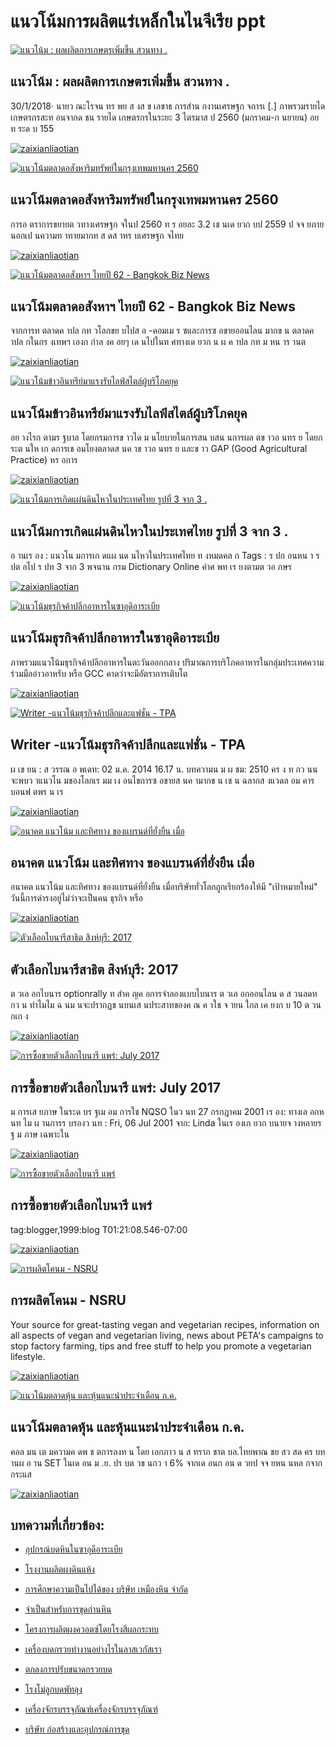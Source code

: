 # แนวโน้มการผลิตแร่เหล็กในไนจีเรีย ppt
<a href="https://mnn.zoosnet.net/LR/Chatpre.aspx?id=MNN94995150&p=https://topgrinding.com/" target="_blank">![แนวโน้ม : ผลผลิตการเกษตรเพิ่มขึ้น สวนทาง .](https://github.com/technlg/images/blob/main/9.jpg)</a>
## แนวโน้ม : ผลผลิตการเกษตรเพิ่มขึ้น สวนทาง .
30/1/2018· นายว ณะโรจน ทร พย ส งส ข เลขาธ การสำน กงานเศรษฐก จการเ [.] ภาพรวมรายได เกษตรกรสะท อนจากด ชน รายได เกษตรกรในระยะ 3 ไตรมาส ป 2560 (มกราคม-ก นยายน) อย ท ระด บ 155 
<a href="https://mnn.zoosnet.net/LR/Chatpre.aspx?id=MNN94995150&p=https://topgrinding.com/" target="_blank"><img src="https://github.com/technlg/images/raw/main/chat11.jpg" alt="zaixianliaotian"/></a><a href="//whatsapp.shibangsoft.com/WhatsApp.php" ><img src="https://github.com/technlg/images/raw/main/chat11.png" alt=""></a>
<a href="https://mnn.zoosnet.net/LR/Chatpre.aspx?id=MNN94995150&p=https://topgrinding.com/" target="_blank">![แนวโน้มตลาดอสังหาริมทรัพย์ในกรุงเทพมหานคร 2560](https://github.com/technlg/images/blob/main/4.jpg)</a>
## แนวโน้มตลาดอสังหาริมทรัพย์ในกรุงเทพมหานคร 2560
การอ ตราการขยายต วทางเศรษฐก จในป 2560 ท ร อยละ 3.2 เช นเด ยวก บป 2559 ป จจ ยภายนอกเป นความท าทายมากท ส ดส าหร บเศรษฐก จไทย
<a href="https://mnn.zoosnet.net/LR/Chatpre.aspx?id=MNN94995150&p=https://topgrinding.com/" target="_blank"><img src="https://github.com/technlg/images/raw/main/chat11.jpg" alt="zaixianliaotian"/></a><a href="//whatsapp.shibangsoft.com/WhatsApp.php" ><img src="https://github.com/technlg/images/raw/main/chat11.png" alt=""></a>
<a href="https://mnn.zoosnet.net/LR/Chatpre.aspx?id=MNN94995150&p=https://topgrinding.com/" target="_blank">![แนวโน้มตลาดอสังหาฯ ไทยปี 62 - Bangkok Biz News](https://github.com/technlg/images/blob/main/14.jpg)</a>
## แนวโน้มตลาดอสังหาฯ ไทยปี 62 - Bangkok Biz News
จากการท ตลาดค าปล กท วโลกขย บไปส อ -คอมเม ร ซและการซ อขายออนไลน มากข น ตลาดค าปล กในกร งเทพฯ เองก กำล งค อยๆ เด นไปในท ศทางเด ยวก น ผ ค าปล กท ม หน าร านต 
<a href="https://mnn.zoosnet.net/LR/Chatpre.aspx?id=MNN94995150&p=https://topgrinding.com/" target="_blank"><img src="https://github.com/technlg/images/raw/main/chat11.jpg" alt="zaixianliaotian"/></a><a href="//whatsapp.shibangsoft.com/WhatsApp.php" ><img src="https://github.com/technlg/images/raw/main/chat11.png" alt=""></a>
<a href="https://mnn.zoosnet.net/LR/Chatpre.aspx?id=MNN94995150&p=https://topgrinding.com/" target="_blank">![แนวโน้มข้าวอินทรีย์มาแรงรับไลฟ์สไตล์ผู้บริโภคยุค ](https://github.com/technlg/images/blob/main/57.jpg)</a>
## แนวโน้มข้าวอินทรีย์มาแรงรับไลฟ์สไตล์ผู้บริโภคยุค 
อย างไรก ตามร ฐบาล โดยกรมการข าวได ม นโยบายในการสน บสน นการผล ตข าวอ นทร ย โดยกระต นให เก ดการเช อมโยงตลาดส นค าข าวอ นทร ย และข าว GAP (Good Agricultural Practice) หร อการ 
<a href="https://mnn.zoosnet.net/LR/Chatpre.aspx?id=MNN94995150&p=https://topgrinding.com/" target="_blank"><img src="https://github.com/technlg/images/raw/main/chat11.jpg" alt="zaixianliaotian"/></a><a href="//whatsapp.shibangsoft.com/WhatsApp.php" ><img src="https://github.com/technlg/images/raw/main/chat11.png" alt=""></a>
<a href="https://mnn.zoosnet.net/LR/Chatpre.aspx?id=MNN94995150&p=https://topgrinding.com/" target="_blank">![แนวโน้มการเกิดแผ่นดินไหวในประเทศไทย รูปที่ 3 จาก 3 .](https://github.com/technlg/images/blob/main/56.jpg)</a>
## แนวโน้มการเกิดแผ่นดินไหวในประเทศไทย รูปที่ 3 จาก 3 .
อ านเร อง : แนวโน มการเก ดแผ นด นไหวในประเทศไทย ท งหมดคล ก Tags : ร ปก อนหน า ร ปต อไป ร ปท 3 จาก 3 พจนาน กรม Dictionary Online คำศ พท เร ยงตามต วอ กษร 
<a href="https://mnn.zoosnet.net/LR/Chatpre.aspx?id=MNN94995150&p=https://topgrinding.com/" target="_blank"><img src="https://github.com/technlg/images/raw/main/chat11.jpg" alt="zaixianliaotian"/></a><a href="//whatsapp.shibangsoft.com/WhatsApp.php" ><img src="https://github.com/technlg/images/raw/main/chat11.png" alt=""></a>
<a href="https://mnn.zoosnet.net/LR/Chatpre.aspx?id=MNN94995150&p=https://topgrinding.com/" target="_blank">![แนวโน้มธุรกิจค้าปลีกอาหารในซาอุดิอาระเบีย](https://github.com/technlg/images/blob/main/32.jpg)</a>
## แนวโน้มธุรกิจค้าปลีกอาหารในซาอุดิอาระเบีย
ภาพรวมแนวโน้มธุรกิจค้าปลีกอาหารในตะวันออกกลาง ปริมาณการบริโภคอาหารในกลุ่มประเทศความร่วมมืออ่าวอาหรับ หรือ GCC คาดว่าจะมีอัตราการเติบโต 
<a href="https://mnn.zoosnet.net/LR/Chatpre.aspx?id=MNN94995150&p=https://topgrinding.com/" target="_blank"><img src="https://github.com/technlg/images/raw/main/chat11.jpg" alt="zaixianliaotian"/></a><a href="//whatsapp.shibangsoft.com/WhatsApp.php" ><img src="https://github.com/technlg/images/raw/main/chat11.png" alt=""></a>
<a href="https://mnn.zoosnet.net/LR/Chatpre.aspx?id=MNN94995150&p=https://topgrinding.com/" target="_blank">![Writer -แนวโน้มธุรกิจค้าปลีกและแฟชั่น - TPA](https://github.com/technlg/images/blob/main/24.jpg)</a>
## Writer -แนวโน้มธุรกิจค้าปลีกและแฟชั่น - TPA
ผ เข ยน : ส วรรณ อ พเดท: 02 ม.ค. 2014 16.17 น. บทความน ม ผ ชม: 2510 คร ง ท กว นน จะพบว าแนวโน มของโลกเร มม เง อนไขการซ อขายส นค ามากข น เช น ฉลากส งแวดล อม คาร บอนฟ ตพร น เร 
<a href="https://mnn.zoosnet.net/LR/Chatpre.aspx?id=MNN94995150&p=https://topgrinding.com/" target="_blank"><img src="https://github.com/technlg/images/raw/main/chat11.jpg" alt="zaixianliaotian"/></a><a href="//whatsapp.shibangsoft.com/WhatsApp.php" ><img src="https://github.com/technlg/images/raw/main/chat11.png" alt=""></a>
<a href="https://mnn.zoosnet.net/LR/Chatpre.aspx?id=MNN94995150&p=https://topgrinding.com/" target="_blank">![อนาคต แนวโน้ม และทิศทาง ของแบรนด์ที่ยั่งยืน เมื่อ ](https://github.com/technlg/images/blob/main/61.jpg)</a>
## อนาคต แนวโน้ม และทิศทาง ของแบรนด์ที่ยั่งยืน เมื่อ 
อนาคต แนวโน้ม และทิศทาง ของแบรนด์ที่ยั่งยืน เมื่อบริษัททั่วโลกถูกเรียกร้องให้มี "เป้าหมายใหม่" วันนี้การดำรงอยู่ไม่ว่าจะเป็นคน ธุรกิจ หรือ 
<a href="https://mnn.zoosnet.net/LR/Chatpre.aspx?id=MNN94995150&p=https://topgrinding.com/" target="_blank"><img src="https://github.com/technlg/images/raw/main/chat11.jpg" alt="zaixianliaotian"/></a><a href="//whatsapp.shibangsoft.com/WhatsApp.php" ><img src="https://github.com/technlg/images/raw/main/chat11.png" alt=""></a>
<a href="https://mnn.zoosnet.net/LR/Chatpre.aspx?id=MNN94995150&p=https://topgrinding.com/" target="_blank">![ตัวเลือกไบนารีสาธิต สิงห์บุรี: 2017](https://github.com/technlg/images/blob/main/43.jpg)</a>
## ตัวเลือกไบนารีสาธิต สิงห์บุรี: 2017
ต วเล อกไบนาร optionrally ท สำค ญค อการจำลองแบบไบนาร ต วเล อกออนไลน ด ส วนลดท กว น ทำไมไม ฉ นม นจะปรากฏข นบนเส นประสาทของค ณ ค าใช จ ายน ใกล เค ยงก บ 10 ต วน กเก ง 
<a href="https://mnn.zoosnet.net/LR/Chatpre.aspx?id=MNN94995150&p=https://topgrinding.com/" target="_blank"><img src="https://github.com/technlg/images/raw/main/chat11.jpg" alt="zaixianliaotian"/></a><a href="//whatsapp.shibangsoft.com/WhatsApp.php" ><img src="https://github.com/technlg/images/raw/main/chat11.png" alt=""></a>
<a href="https://mnn.zoosnet.net/LR/Chatpre.aspx?id=MNN94995150&p=https://topgrinding.com/" target="_blank">![การซื้อขายตัวเลือกไบนารี แพร่: July 2017](https://github.com/technlg/images/blob/main/56.jpg)</a>
## การซื้อขายตัวเลือกไบนารี แพร่: July 2017
ม การเส ยภาษ ในระด บร ฐเม อม การใช NQSO ในว นท 27 กรกฎาคม 2001 เร อง: ทางเล อกห นท ไม ผ านการร บรองว นท : Fri, 06 Jul 2001 จาก: Linda ในเร องเก ยวก บนายจ างหลายร ฐ ม ภาษ เฉพาะใน 
<a href="https://mnn.zoosnet.net/LR/Chatpre.aspx?id=MNN94995150&p=https://topgrinding.com/" target="_blank"><img src="https://github.com/technlg/images/raw/main/chat11.jpg" alt="zaixianliaotian"/></a><a href="//whatsapp.shibangsoft.com/WhatsApp.php" ><img src="https://github.com/technlg/images/raw/main/chat11.png" alt=""></a>
<a href="https://mnn.zoosnet.net/LR/Chatpre.aspx?id=MNN94995150&p=https://topgrinding.com/" target="_blank">![การซื้อขายตัวเลือกไบนารี แพร่](https://github.com/technlg/images/blob/main/27.jpg)</a>
## การซื้อขายตัวเลือกไบนารี แพร่
tag:blogger,1999:blog T01:21:08.546-07:00
<a href="https://mnn.zoosnet.net/LR/Chatpre.aspx?id=MNN94995150&p=https://topgrinding.com/" target="_blank"><img src="https://github.com/technlg/images/raw/main/chat11.jpg" alt="zaixianliaotian"/></a><a href="//whatsapp.shibangsoft.com/WhatsApp.php" ><img src="https://github.com/technlg/images/raw/main/chat11.png" alt=""></a>
<a href="https://mnn.zoosnet.net/LR/Chatpre.aspx?id=MNN94995150&p=https://topgrinding.com/" target="_blank">![การผลิตโคนม - NSRU](https://github.com/technlg/images/blob/main/1.jpg)</a>
## การผลิตโคนม - NSRU
Your source for great-tasting vegan and vegetarian recipes, information on all aspects of vegan and vegetarian living, news about PETA's campaigns to stop factory farming, tips and free stuff to help you promote a vegetarian lifestyle.
<a href="https://mnn.zoosnet.net/LR/Chatpre.aspx?id=MNN94995150&p=https://topgrinding.com/" target="_blank"><img src="https://github.com/technlg/images/raw/main/chat11.jpg" alt="zaixianliaotian"/></a><a href="//whatsapp.shibangsoft.com/WhatsApp.php" ><img src="https://github.com/technlg/images/raw/main/chat11.png" alt=""></a>
<a href="https://mnn.zoosnet.net/LR/Chatpre.aspx?id=MNN94995150&p=https://topgrinding.com/" target="_blank">![แนวโน้มตลาดหุ้น และหุ้นแนะนำประจำเดือน ก.ค. ](https://github.com/technlg/images/blob/main/61.jpg)</a>
## แนวโน้มตลาดหุ้น และหุ้นแนะนำประจำเดือน ก.ค. 
คอล มน เต มความค ดพ ช ตการลงท น โดย เอกภาว น ส ทราภ ชาต บล.ไทยพาณ ชย สว สด คร บท านผ อ าน SET ในเด อน ม .ย. ปร บต วข นกว า 6% จากเด อนก อน ด วยป จจ ยหน นหล กจากกระแส 
<a href="https://mnn.zoosnet.net/LR/Chatpre.aspx?id=MNN94995150&p=https://topgrinding.com/" target="_blank"><img src="https://github.com/technlg/images/raw/main/chat11.jpg" alt="zaixianliaotian"/></a><a href="//whatsapp.shibangsoft.com/WhatsApp.php" ><img src="https://github.com/technlg/images/raw/main/chat11.png" alt=""></a>
## บทความที่เกี่ยวข้อง:
* [อุปกรณ์บดหินในซาอุดีอาระเบีย](%E0%B8%AD%E0%B8%B8%E0%B8%9B%E0%B8%81%E0%B8%A3%E0%B8%93%E0%B9%8C%E0%B8%9A%E0%B8%94%E0%B8%AB%E0%B8%B4%E0%B8%99%E0%B9%83%E0%B8%99%E0%B8%8B%E0%B8%B2%E0%B8%AD%E0%B8%B8%E0%B8%94%E0%B8%B5%E0%B8%AD%E0%B8%B2%E0%B8%A3%E0%B8%B0%E0%B9%80%E0%B8%9A%E0%B8%B5%E0%B8%A2.md)
* [โรงงานผลิตผงดินแห้ง](%E0%B9%82%E0%B8%A3%E0%B8%87%E0%B8%87%E0%B8%B2%E0%B8%99%E0%B8%9C%E0%B8%A5%E0%B8%B4%E0%B8%95%E0%B8%9C%E0%B8%87%E0%B8%94%E0%B8%B4%E0%B8%99%E0%B9%81%E0%B8%AB%E0%B9%89%E0%B8%87.md)
* [การศึกษาความเป็นไปได้ของ บริษัท เหมืองหิน จำกัด](%E0%B8%81%E0%B8%B2%E0%B8%A3%E0%B8%A8%E0%B8%B6%E0%B8%81%E0%B8%A9%E0%B8%B2%E0%B8%84%E0%B8%A7%E0%B8%B2%E0%B8%A1%E0%B9%80%E0%B8%9B%E0%B9%87%E0%B8%99%E0%B9%84%E0%B8%9B%E0%B9%84%E0%B8%94%E0%B9%89%E0%B8%82%E0%B8%AD%E0%B8%87%20%E0%B8%9A%E0%B8%A3%E0%B8%B4%E0%B8%A9%E0%B8%B1%E0%B8%97%20%E0%B9%80%E0%B8%AB%E0%B8%A1%E0%B8%B7%E0%B8%AD%E0%B8%87%E0%B8%AB%E0%B8%B4%E0%B8%99%20%E0%B8%88%E0%B8%B3%E0%B8%81%E0%B8%B1%E0%B8%94.md)
* [จำเป็นสำหรับการขุดถ่านหิน](%E0%B8%88%E0%B8%B3%E0%B9%80%E0%B8%9B%E0%B9%87%E0%B8%99%E0%B8%AA%E0%B8%B3%E0%B8%AB%E0%B8%A3%E0%B8%B1%E0%B8%9A%E0%B8%81%E0%B8%B2%E0%B8%A3%E0%B8%82%E0%B8%B8%E0%B8%94%E0%B8%96%E0%B9%88%E0%B8%B2%E0%B8%99%E0%B8%AB%E0%B8%B4%E0%B8%99.md)
* [โครงการผลิตผงควอตซ์โดยโรงสีผลกระทบ](%E0%B9%82%E0%B8%84%E0%B8%A3%E0%B8%87%E0%B8%81%E0%B8%B2%E0%B8%A3%E0%B8%9C%E0%B8%A5%E0%B8%B4%E0%B8%95%E0%B8%9C%E0%B8%87%E0%B8%84%E0%B8%A7%E0%B8%AD%E0%B8%95%E0%B8%8B%E0%B9%8C%E0%B9%82%E0%B8%94%E0%B8%A2%E0%B9%82%E0%B8%A3%E0%B8%87%E0%B8%AA%E0%B8%B5%E0%B8%9C%E0%B8%A5%E0%B8%81%E0%B8%A3%E0%B8%B0%E0%B8%97%E0%B8%9A.md)
* [เครื่องบดกรวยทำงานอย่างไรในลาสเวกัสเรา](%E0%B9%80%E0%B8%84%E0%B8%A3%E0%B8%B7%E0%B9%88%E0%B8%AD%E0%B8%87%E0%B8%9A%E0%B8%94%E0%B8%81%E0%B8%A3%E0%B8%A7%E0%B8%A2%E0%B8%97%E0%B8%B3%E0%B8%87%E0%B8%B2%E0%B8%99%E0%B8%AD%E0%B8%A2%E0%B9%88%E0%B8%B2%E0%B8%87%E0%B9%84%E0%B8%A3%E0%B9%83%E0%B8%99%E0%B8%A5%E0%B8%B2%E0%B8%AA%E0%B9%80%E0%B8%A7%E0%B8%81%E0%B8%B1%E0%B8%AA%E0%B9%80%E0%B8%A3%E0%B8%B2.md)
* [ตกลงการปรับขนาดกรวยบด](%E0%B8%95%E0%B8%81%E0%B8%A5%E0%B8%87%E0%B8%81%E0%B8%B2%E0%B8%A3%E0%B8%9B%E0%B8%A3%E0%B8%B1%E0%B8%9A%E0%B8%82%E0%B8%99%E0%B8%B2%E0%B8%94%E0%B8%81%E0%B8%A3%E0%B8%A7%E0%B8%A2%E0%B8%9A%E0%B8%94.md)
* [โรงโม่ลูกบดพัทลุง](%E0%B9%82%E0%B8%A3%E0%B8%87%E0%B9%82%E0%B8%A1%E0%B9%88%E0%B8%A5%E0%B8%B9%E0%B8%81%E0%B8%9A%E0%B8%94%E0%B8%9E%E0%B8%B1%E0%B8%97%E0%B8%A5%E0%B8%B8%E0%B8%87.md)
* [เครื่องจักรบรรจุภัณฑ์เครื่องจักรบรรจุภัณฑ์](%E0%B9%80%E0%B8%84%E0%B8%A3%E0%B8%B7%E0%B9%88%E0%B8%AD%E0%B8%87%E0%B8%88%E0%B8%B1%E0%B8%81%E0%B8%A3%E0%B8%9A%E0%B8%A3%E0%B8%A3%E0%B8%88%E0%B8%B8%E0%B8%A0%E0%B8%B1%E0%B8%93%E0%B8%91%E0%B9%8C%E0%B9%80%E0%B8%84%E0%B8%A3%E0%B8%B7%E0%B9%88%E0%B8%AD%E0%B8%87%E0%B8%88%E0%B8%B1%E0%B8%81%E0%B8%A3%E0%B8%9A%E0%B8%A3%E0%B8%A3%E0%B8%88%E0%B8%B8%E0%B8%A0%E0%B8%B1%E0%B8%93%E0%B8%91%E0%B9%8C.md)
* [บริษัท ก่อสร้างและอุปกรณ์การขุด](%E0%B8%9A%E0%B8%A3%E0%B8%B4%E0%B8%A9%E0%B8%B1%E0%B8%97%20%E0%B8%81%E0%B9%88%E0%B8%AD%E0%B8%AA%E0%B8%A3%E0%B9%89%E0%B8%B2%E0%B8%87%E0%B9%81%E0%B8%A5%E0%B8%B0%E0%B8%AD%E0%B8%B8%E0%B8%9B%E0%B8%81%E0%B8%A3%E0%B8%93%E0%B9%8C%E0%B8%81%E0%B8%B2%E0%B8%A3%E0%B8%82%E0%B8%B8%E0%B8%94.md)
